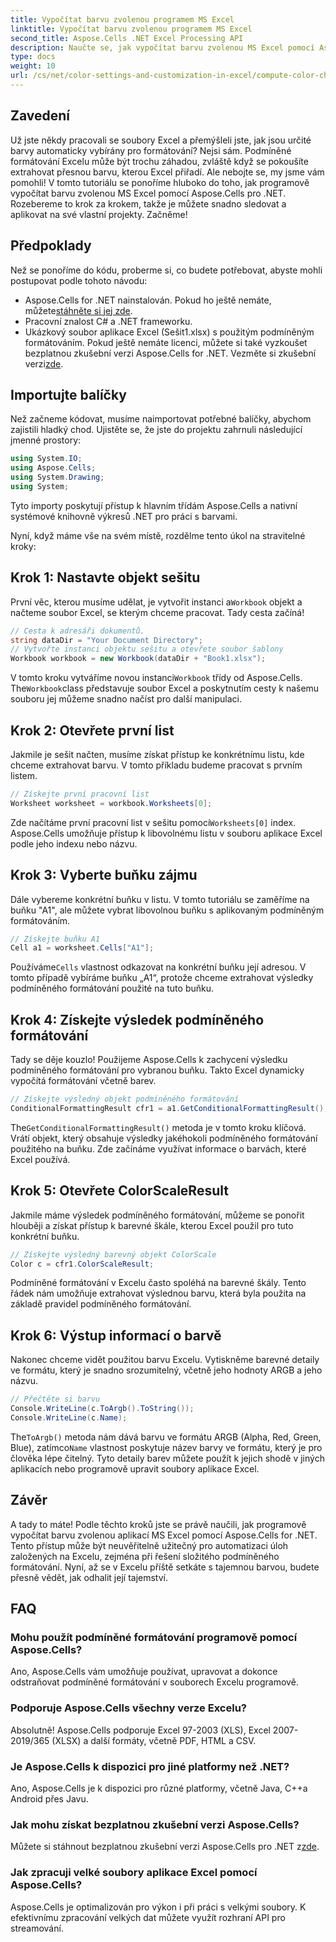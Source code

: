 ```yaml
---
title: Vypočítat barvu zvolenou programem MS Excel
linktitle: Vypočítat barvu zvolenou programem MS Excel
second_title: Aspose.Cells .NET Excel Processing API
description: Naučte se, jak vypočítat barvu zvolenou MS Excel pomocí Aspose.Cells pro .NET. Podle tohoto podrobného průvodce získáte programový přístup k barvě podmíněného formátování aplikace Excel.
type: docs
weight: 10
url: /cs/net/color-settings-and-customization-in-excel/compute-color-chosen-by-ms-excel/
---
```

## Zavedení
Už jste někdy pracovali se soubory Excel a přemýšleli jste, jak jsou určité barvy automaticky vybírány pro formátování? Nejsi sám. Podmíněné formátování Excelu může být trochu záhadou, zvláště když se pokoušíte extrahovat přesnou barvu, kterou Excel přiřadí. Ale nebojte se, my jsme vám pomohli! V tomto tutoriálu se ponoříme hluboko do toho, jak programově vypočítat barvu zvolenou MS Excel pomocí Aspose.Cells pro .NET. Rozebereme to krok za krokem, takže je můžete snadno sledovat a aplikovat na své vlastní projekty. Začněme!
## Předpoklady
Než se ponoříme do kódu, proberme si, co budete potřebovat, abyste mohli postupovat podle tohoto návodu:
-  Aspose.Cells for .NET nainstalován. Pokud ho ještě nemáte, můžete[stáhněte si jej zde](https://releases.aspose.com/cells/net/).
- Pracovní znalost C# a .NET frameworku.
- Ukázkový soubor aplikace Excel (Sešit1.xlsx) s použitým podmíněným formátováním.
Pokud ještě nemáte licenci, můžete si také vyzkoušet bezplatnou zkušební verzi Aspose.Cells for .NET. Vezměte si zkušební verzi[zde](https://releases.aspose.com/).
## Importujte balíčky
Než začneme kódovat, musíme naimportovat potřebné balíčky, abychom zajistili hladký chod. Ujistěte se, že jste do projektu zahrnuli následující jmenné prostory:
```csharp
using System.IO;
using Aspose.Cells;
using System.Drawing;
using System;
```
Tyto importy poskytují přístup k hlavním třídám Aspose.Cells a nativní systémové knihovně výkresů .NET pro práci s barvami.

Nyní, když máme vše na svém místě, rozdělme tento úkol na stravitelné kroky:
## Krok 1: Nastavte objekt sešitu
 První věc, kterou musíme udělat, je vytvořit instanci a`Workbook` objekt a načteme soubor Excel, se kterým chceme pracovat. Tady cesta začíná!
```csharp
// Cesta k adresáři dokumentů.
string dataDir = "Your Document Directory";
// Vytvořte instanci objektu sešitu a otevřete soubor šablony
Workbook workbook = new Workbook(dataDir + "Book1.xlsx");
```
 V tomto kroku vytváříme novou instanci`Workbook` třídy od Aspose.Cells. The`Workbook`class představuje soubor Excel a poskytnutím cesty k našemu souboru jej můžeme snadno načíst pro další manipulaci.
## Krok 2: Otevřete první list
Jakmile je sešit načten, musíme získat přístup ke konkrétnímu listu, kde chceme extrahovat barvu. V tomto příkladu budeme pracovat s prvním listem.
```csharp
// Získejte první pracovní list
Worksheet worksheet = workbook.Worksheets[0];
```
 Zde načítáme první pracovní list v sešitu pomocí`Worksheets[0]` index. Aspose.Cells umožňuje přístup k libovolnému listu v souboru aplikace Excel podle jeho indexu nebo názvu.
## Krok 3: Vyberte buňku zájmu
Dále vybereme konkrétní buňku v listu. V tomto tutoriálu se zaměříme na buňku "A1", ale můžete vybrat libovolnou buňku s aplikovaným podmíněným formátováním.
```csharp
// Získejte buňku A1
Cell a1 = worksheet.Cells["A1"];
```
 Používáme`Cells` vlastnost odkazovat na konkrétní buňku její adresou. V tomto případě vybíráme buňku „A1“, protože chceme extrahovat výsledky podmíněného formátování použité na tuto buňku.
## Krok 4: Získejte výsledek podmíněného formátování
Tady se děje kouzlo! Použijeme Aspose.Cells k zachycení výsledku podmíněného formátování pro vybranou buňku. Takto Excel dynamicky vypočítá formátování včetně barev.
```csharp
// Získejte výsledný objekt podmíněného formátování
ConditionalFormattingResult cfr1 = a1.GetConditionalFormattingResult();
```
 The`GetConditionalFormattingResult()` metoda je v tomto kroku klíčová. Vrátí objekt, který obsahuje výsledky jakéhokoli podmíněného formátování použitého na buňku. Zde začínáme využívat informace o barvách, které Excel používá.
## Krok 5: Otevřete ColorScaleResult
Jakmile máme výsledek podmíněného formátování, můžeme se ponořit hlouběji a získat přístup k barevné škále, kterou Excel použil pro tuto konkrétní buňku.
```csharp
// Získejte výsledný barevný objekt ColorScale
Color c = cfr1.ColorScaleResult;
```
Podmíněné formátování v Excelu často spoléhá na barevné škály. Tento řádek nám umožňuje extrahovat výslednou barvu, která byla použita na základě pravidel podmíněného formátování.
## Krok 6: Výstup informací o barvě
Nakonec chceme vidět použitou barvu Excelu. Vytiskněme barevné detaily ve formátu, který je snadno srozumitelný, včetně jeho hodnoty ARGB a jeho názvu.
```csharp
// Přečtěte si barvu
Console.WriteLine(c.ToArgb().ToString());
Console.WriteLine(c.Name);
```
 The`ToArgb()` metoda nám dává barvu ve formátu ARGB (Alpha, Red, Green, Blue), zatímco`Name` vlastnost poskytuje název barvy ve formátu, který je pro člověka lépe čitelný. Tyto detaily barev můžete použít k jejich shodě v jiných aplikacích nebo programově upravit soubory aplikace Excel.

## Závěr
A tady to máte! Podle těchto kroků jste se právě naučili, jak programově vypočítat barvu zvolenou aplikací MS Excel pomocí Aspose.Cells for .NET. Tento přístup může být neuvěřitelně užitečný pro automatizaci úloh založených na Excelu, zejména při řešení složitého podmíněného formátování. Nyní, až se v Excelu příště setkáte s tajemnou barvou, budete přesně vědět, jak odhalit její tajemství.
## FAQ
### Mohu použít podmíněné formátování programově pomocí Aspose.Cells?
Ano, Aspose.Cells vám umožňuje používat, upravovat a dokonce odstraňovat podmíněné formátování v souborech Excelu programově.
### Podporuje Aspose.Cells všechny verze Excelu?
Absolutně! Aspose.Cells podporuje Excel 97-2003 (XLS), Excel 2007-2019/365 (XLSX) a další formáty, včetně PDF, HTML a CSV.
### Je Aspose.Cells k dispozici pro jiné platformy než .NET?
Ano, Aspose.Cells je k dispozici pro různé platformy, včetně Java, C++a Android přes Javu.
### Jak mohu získat bezplatnou zkušební verzi Aspose.Cells?
 Můžete si stáhnout bezplatnou zkušební verzi Aspose.Cells pro .NET z[zde](https://releases.aspose.com/).
### Jak zpracuji velké soubory aplikace Excel pomocí Aspose.Cells?
Aspose.Cells je optimalizován pro výkon i při práci s velkými soubory. K efektivnímu zpracování velkých dat můžete využít rozhraní API pro streamování.